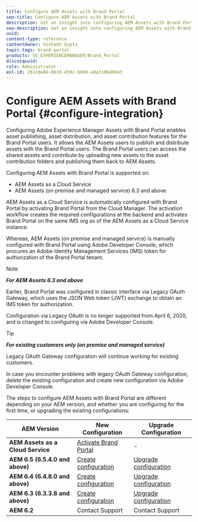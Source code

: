 ```yaml
---
title: Configure AEM Assets with Brand Portal
seo-title: Configure AEM Assets with Brand Portal
description: Get an insight into configuring AEM Assets with Brand Portal.
seo-description: Get an insight into configuring AEM Assets with Brand Portal.
uuid: 
content-type: reference
contentOwner: Vishabh Gupta
topic-tags: brand-portal
products: SG_EXPERIENCEMANAGER/Brand_Portal
discoiquuid: 
role: Administrator
exl-id: 261c0e84-6b3d-459c-b6b9-a9af106d6943
---
```

# Configure AEM Assets with Brand Portal {#configure-integration}

Configuring Adobe Experience Manager Assets with Brand Portal enables asset publishing, asset distribution, and asset contribution features for the Brand Portal users. It allows the AEM Assets users to publish and distribute assets with the Brand Portal users. The Brand Portal users can access the shared assets and contribute by uploading new assets to the asset contribution folders and publishing them back to AEM Assets. 

Configuring AEM Assets with Brand Portal is supported on:
* AEM Assets as a Cloud Service
* AEM Assets (on premise and managed service) 6.3 and above

AEM Assets as a Cloud Service is automatically configured with Brand Portal by activating Brand Portal from the Cloud Manager. The activation workflow creates the required configurations at the backend and activates Brand Portal on the same IMS org as of the AEM Assets as a Cloud Service instance.  

Whereas, AEM Assets (on premise and managed service) is manually configured with Brand Portal using Adobe Developer Console, which procures an Adobe Identity Management Services (IMS) token for authorization of the Brand Portal tenant. 

>[!NOTE]
>
>***For AEM Assets 6.3 and above***
>
>Earlier, Brand Portal was configured in classic interface via Legacy OAuth Gateway, which uses the JSON Web token (JWT) exchange to obtain an IMS token for authorization. 
>
>Configuration via Legacy OAuth is no longer supported from April 6, 2020, and is changed to configuring via Adobe Developer Console.


>[!TIP]
>
>***For existing customers only (on premise and managed service)*** 
>
>Legacy OAuth Gateway configuration will continue working for existing customers. 
>
>In case you encounter problems with legacy OAuth Gateway configuration, delete the existing configuration and create new configuration via Adobe Developer Console.

The steps to configure AEM Assets with Brand Portal are different depending on your AEM version, and whether you are configuring for the first time, or upgrading the existing configurations:

| **AEM Version** |**New Configuration** |**Upgrade Configuration** |
|---|---|---|
| **AEM Assets as a Cloud Service** |[Activate Brand Portal](https://docs.adobe.com/content/help/en/experience-manager-cloud-service/assets/brand-portal/configure-aem-assets-with-brand-portal.html) |- |
| **AEM 6.5 (6.5.4.0 and above)** |[Create configuration](https://docs.adobe.com/content/help/en/experience-manager-65/assets/brandportal/configure-aem-assets-with-brand-portal.html) |[Upgrade configuration](https://docs.adobe.com/content/help/en/experience-manager-65/assets/brandportal/configure-aem-assets-with-brand-portal.html#upgrade-integration-65) | 
| **AEM 6.4 (6.4.8.0 and above)** |[Create configuration](https://docs.adobe.com/content/help/en/experience-manager-64/assets/brandportal/configure-aem-assets-with-brand-portal.html) |[Upgrade configuration](https://docs.adobe.com/content/help/en/experience-manager-64/assets/brandportal/configure-aem-assets-with-brand-portal.html#upgrade-integration-64) | 
| **AEM 6.3 (6.3.3.8 and above)** |[Create configuration](https://helpx.adobe.com/experience-manager/6-3/assets/using/brand-portal-configuring-integration.html) |[Upgrade configuration](https://helpx.adobe.com/experience-manager/6-3/assets/using/brand-portal-configuring-integration.html#Upgradeconfiguration) | 
| **AEM 6.2** |Contact Support |Contact Support |
